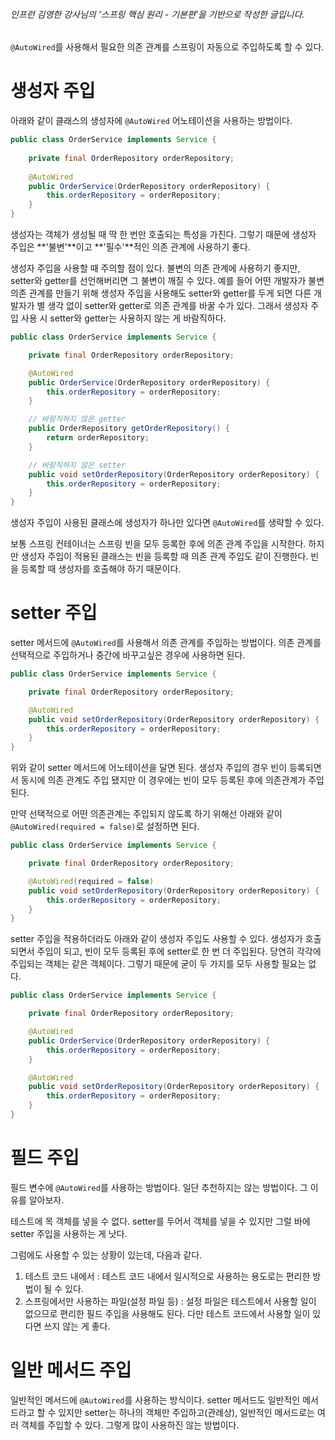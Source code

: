 ###### 인프런 김영한 강사님의 '스프링 핵심 원리 - 기본편'을 기반으로 작성한 글입니다.

`@AutoWired`를 사용해서 필요한 의존 관계를 스프링이 자동으로 주입하도록 할 수 있다.

# 생성자 주입
아래와 같이 클래스의 생성자에 `@AutoWired` 어노테이션을 사용하는 방법이다.
```java
public class OrderService implements Service {
    
    private final OrderRepository orderRepository;
    
    @AutoWired
    public OrderService(OrderRepository orderRepository) {
        this.orderRepository = orderRepository;
    }
}
```

생성자는 객체가 생성될 때 딱 한 번만 호출되는 특성을 가진다. 그렇기 때문에 생성자 주입은 **'불변'**이고 **'필수'**적인 의존 관계에 사용하기 좋다.

생성자 주입을 사용할 때 주의할 점이 있다. 불변의 의존 관계에 사용하기 좋지만, setter와 getter를 선언해버리면 그 불변이 깨질 수 있다.
예를 들어 어떤 개발자가 불변 의존 관계를 만들기 위해 생성자 주입을 사용해도 setter와 getter를 두게 되면 다른 개발자가 별 생각 없이 setter와 getter로 의존 관계를 바꿀 수가 있다.
그래서 생성자 주입 사용 시 setter와 getter는 사용하지 않는 게 바람직하다.

```java
public class OrderService implements Service {

    private final OrderRepository orderRepository;

    @AutoWired
    public OrderService(OrderRepository orderRepository) {
        this.orderRepository = orderRepository;
    }

    // 바람직하지 않은 getter
    public OrderRepository getOrderRepository() {
        return orderRepository;
    }

    // 바람직하지 않은 setter
    public void setOrderRepository(OrderRepository orderRepository) {
        this.orderRepository = orderRepository;
    }
}
```

생성자 주입이 사용된 클래스에 생성자가 하나만 있다면 `@AutoWired`를 생략할 수 있다.

보통 스프링 컨테이너는 스프링 빈을 모두 등록한 후에 의존 관계 주입을 시작한다.
하지만 생성자 주입이 적용된 클래스는 빈을 등록할 때 의존 관계 주입도 같이 진행한다.
빈을 등록할 때 생성자를 호출해야 하기 때문이다.

# setter 주입
setter 메서드에 `@AutoWired`를 사용해서 의존 관계를 주입하는 방법이다.
의존 관계를 선택적으로 주입하거나 중간에 바꾸고싶은 경우에 사용하면 된다.

```java
public class OrderService implements Service {

    private final OrderRepository orderRepository;

    @AutoWired
    public void setOrderRepository(OrderRepository orderRepository) {
        this.orderRepository = orderRepository;
    }
}
```

위와 같이 setter 메서드에 어노테이션을 달면 된다.
생성자 주입의 경우 빈이 등록되면서 동시에 의존 관계도 주입 됐지만 이 경우에는 빈이 모두 등록된 후에 의존관계가 주입된다.

만약 선택적으로 어떤 의존관계는 주입되지 않도록 하기 위해선 아래와 같이 `@AutoWired(required = false)`로 설정하면 된다.

```java
public class OrderService implements Service {

    private final OrderRepository orderRepository;

    @AutoWired(required = false)
    public void setOrderRepository(OrderRepository orderRepository) {
        this.orderRepository = orderRepository;
    }
}
```

setter 주입을 적용하더라도 아래와 같이 생성자 주입도 사용할 수 있다. 생성자가 호출되면서 주입이 되고, 빈이 모두 등록된 후에 setter로 한 번 더 주입된다.
당연히 각각에 주입되는 객체는 같은 객체이다. 그렇기 때문에 굳이 두 가지를 모두 사용할 필요는 없다.

```java
public class OrderService implements Service {

    private final OrderRepository orderRepository;

    @AutoWired
    public OrderService(OrderRepository orderRepository) {
        this.orderRepository = orderRepository;
    }

    @AutoWired
    public void setOrderRepository(OrderRepository orderRepository) {
        this.orderRepository = orderRepository;
    }
}
```

# 필드 주입
필드 변수에 `@AutoWired`를 사용하는 방법이다. 일단 추천하지는 않는 방법이다. 그 이유를 알아보자.

테스트에 목 객체를 넣을 수 없다.
setter를 두어서 객체를 넣을 수 있지만 그럴 바에 setter 주입을 사용하는 게 낫다.

그럼에도 사용할 수 있는 상황이 있는데, 다음과 같다.

1. 테스트 코드 내에서 : 테스트 코드 내에서 일시적으로 사용하는 용도로는 편리한 방법이 될 수 있다.
2. 스프링에서만 사용하는 파일(설정 파일 등) : 설정 파일은 테스트에서 사용할 일이 없으므로 편리한 필드 주입을 사용해도 된다.
다만 테스트 코드에서 사용할 일이 있다면 쓰지 않는 게 좋다.

# 일반 메서드 주입
일반적인 메서드에 `@AutoWired`를 사용하는 방식이다.
setter 메서드도 일반적인 메서드라고 할 수 있지만 setter는 하나의 객체만 주입하고(관례상),
일반적인 메서드로는 여러 객체를 주입할 수 있다.
그렇게 많이 사용하진 않는 방법이다.
